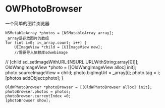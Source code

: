 # OWPhotoBrowser
一个简单的图片浏览器


    
    NSMutableArray *photos = [NSMutableArray array];
    _array是存放图片的数组
    for (int i=0; i<_array.count; i++) {
        UIImageView *child = [UIImageView new];
        //需要导入依赖库sdwebimage
//        [child sd_setImageWithURL:[NSURL URLWithString:array[0]]];
        OldWangImageView *photo = [[OldWangImageView alloc] init];
        photo.sourceImageView = child;
        photo.bigImgUrl =  _array[i];
        photo.tag = i;
        [photos addObject:photo];
    }
    
    OldWPhotoBrowser *photoBrowser = [[OldWPhotoBrowser alloc] init];
    photoBrowser.photos = photos;
    photoBrowser.currentIndex =0;
    [photoBrowser show];
